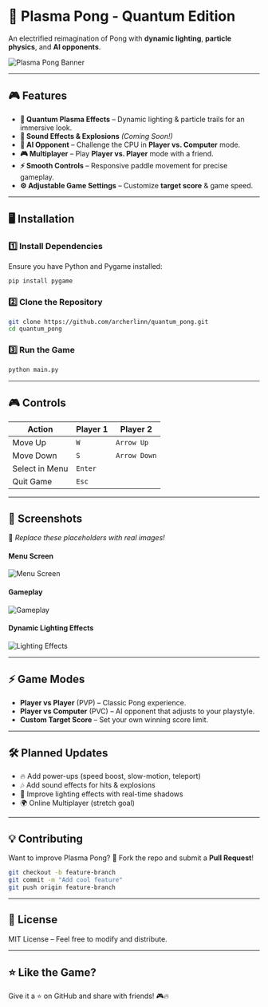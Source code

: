# 🚀 Plasma Pong - Quantum Edition  
An electrified reimagination of Pong with **dynamic lighting**, **particle physics**, and **AI opponents**.  

![Plasma Pong Banner](https://via.placeholder.com/1200x400?text=Plasma+Pong+-+Quantum+Edition)  

---

## 🎮 Features  
- **🌟 Quantum Plasma Effects** – Dynamic lighting & particle trails for an immersive look.  
- **🎵 Sound Effects & Explosions** *(Coming Soon!)*  
- **🤖 AI Opponent** – Challenge the CPU in **Player vs. Computer** mode.  
- **🎮 Multiplayer** – Play **Player vs. Player** mode with a friend.  
- **⚡ Smooth Controls** – Responsive paddle movement for precise gameplay.  
- **⚙️ Adjustable Game Settings** – Customize **target score** & game speed.  

---

## 🖥️ Installation  
### 1️⃣ Install Dependencies  
Ensure you have Python and Pygame installed:  
```sh
pip install pygame
```

### 2️⃣ Clone the Repository  
```sh
git clone https://github.com/archerlinn/quantum_pong.git
cd quantum_pong
```

### 3️⃣ Run the Game  
```sh
python main.py
```

---

## 🎮 Controls  
| Action | Player 1 | Player 2 |
|--------|---------|---------|
| Move Up | `W` | `Arrow Up` |
| Move Down | `S` | `Arrow Down` |
| Select in Menu | `Enter` | |
| Quit Game | `Esc` | |

---

## 📸 Screenshots  
🎨 *Replace these placeholders with real images!*  

#### **Menu Screen**  
![Menu Screen](https://via.placeholder.com/800x450?text=Main+Menu)  

#### **Gameplay**  
![Gameplay](https://via.placeholder.com/800x450?text=Gameplay+Screenshot)  

#### **Dynamic Lighting Effects**  
![Lighting Effects](https://via.placeholder.com/800x450?text=Lighting+Effects)  

---

## ⚡ Game Modes  
- **Player vs Player** (PVP) – Classic Pong experience.  
- **Player vs Computer** (PVC) – AI opponent that adjusts to your playstyle.  
- **Custom Target Score** – Set your own winning score limit.  

---

## 🛠 Planned Updates  
- 🔥 Add power-ups (speed boost, slow-motion, teleport)  
- 🎶 Add sound effects for hits & explosions  
- 🎨 Improve lighting effects with real-time shadows  
- 🌍 Online Multiplayer (stretch goal)  

---

## 💡 Contributing  
Want to improve Plasma Pong? 🚀 Fork the repo and submit a **Pull Request**!  
```sh
git checkout -b feature-branch
git commit -m "Add cool feature"
git push origin feature-branch
```

---

## 📜 License  
MIT License – Feel free to modify and distribute.  

---

## ⭐ Like the Game?  
Give it a ⭐ on GitHub and share with friends! 🎮🔥  

